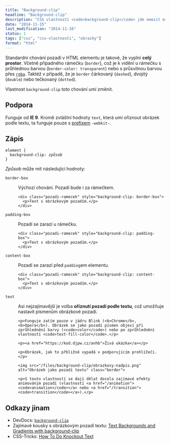 ```yaml
---
title: "Background-clip"
headline: "Background-clip"
description: "CSS vlastností <code>background-clip</code> jde omezit místo, kde zobrazí obrázek na pozadí."
date: "2014-11-15"
last_modification: "2014-11-16"
status: 1
tags: ["css", "css-vlastnosti", "obrazky"]
format: "html"
---
```


<p>Standardní chování pozadí v HTML elementu je takové, že vyplní <b>celý prostor</b>. Včetně případného rámečku (<code>border</code>), což je k vidění u rámečku s průhlednou barvou (<code>border-color: transparent</code>) nebo s průsvitnou barvou přes <a href="/rgba"><code>rgba</code></a>. Taktéž v případě, že je <code>border</code> čárkovaný (<code>dashed</code>), dvojitý (<code>double</code>) nebo tečkovaný (<code>dotted</code>).</p>

<p>Vlastnost <code>background-clip</code> toto chování umí změnit.</p>

<h2 id="podpora">Podpora</h2>

<p>Funguje od <b>IE 9</b>. Kromě zvláštní hodnoty <code>text</code>, která umí oříznout obrázek podle textu, ta funguje pouze s <a href="/css-prefixy">prefixem</a> <code>-webkit-</code>.</p>


<h2 id="zapis">Zápis</h2>

<pre><code>element {
  background-clip: <i>způsob</i>
}
</code></pre>

<p><i>Způsob</i> může mít následující hodnoty:</p>

<dl>
  
  <dt id="border-box"><code>border-box</code></dt>
  
  <dd>
    <p>Výchozí chování. Pozadí bude i za rámečkem.</p>
    
    <div class="pozadi-ramecek" style="background-clip: border-box">
      <p>Text s obrázkovým pozadím.</p>
    </div>
  </dd>
  
  <dt id="padding-box"><code>padding-box</code></dt>
  
  <dd>
    <p>Pozadí se zarazí u rámečku.</p>
    
    <div class="pozadi-ramecek" style="background-clip: padding-box">
      <p>Text s obrázkovým pozadím.</p>
    </div>
  </dd>  
  
  <dt id="content-box"><code>content-box</code></dt>
  
  <dd>
    <p>Pozadí se zarazí před <code>padding</code>em elementu.</p>
    
    <div class="pozadi-ramecek" style="background-clip: content-box">
      <p>Text s obrázkovým pozadím.</p>
    </div>
  </dd>  

  <dt id="text"><code>text</code></dt>
  
  <dd>
    <p>Asi nejzajímavější je volba <b>oříznutí pozadí podle textu</b>, což umožňuje nastavit písmenům obrázkové pozadí.</p>
    
    <p>Funguje zatím pouze v jádru Blink (<b>Chrome</b>, <b>Opera</b>). Obrázek se jako pozadí písmen objeví při zprůhlednění barvy (<code>color</code>) nebo po zprůhlednění vlastností <code>text-fill-color</code>.</p>
    
    <p><a href="https://kod.djpw.cz/anhb">Živá ukázka</a></p>
    
    <p>Obrázek, jak to přbližně vypadá v podporujícím prohlížeči.</p>
    
    <img src="/files/background-clip/obrazkovy-nadpis.png" alt="Obrázek jako pozadí textu" class="border">
    
    <p>S touto vlastností se dají dělat docela zajímavé efekty animováním pozadí (vlastností <a href="/animation"><code>animation</code></a> nebo <a href="/transition"><code>transition</code></a>).</p>
  </dd>  
</dl>



<h2 id="odkazy">Odkazy jinam</h2>

<ul>
  <li>DevDocs: <a href="http://devdocs.io/css/background-clip"><code>background-clip</code></a></li>
  <li>Zajímavé kousky s obrázkovým pozadí textu: <a href="http://scotch.io/tutorials/css/text-backgrounds-and-gradients-with-background-clip">Text Backgrounds and Gradients with background-clip</a></li>
  
  <li>CSS-Tricks: <a href="https://css-tricks.com/how-to-do-knockout-text/">How To Do Knockout Text</a></li>
</ul>


<style>
.pozadi-ramecek {
    background: #8ECCF0;
    padding: .5em;
    margin: 1em 0;
    border: 5px dotted #1081DD;
}</style>
